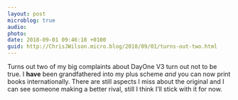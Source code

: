 ```yaml
---
layout: post
microblog: true
audio: 
photo: 
date: 2018-09-01 09:46:18 +0100
guid: http://ChrisJWilson.micro.blog/2018/09/01/turns-out-two.html
---
```

Turns out two of my big complaints about DayOne V3 turn out not to be true. I **have** been grandfathered into my plus scheme _and_ you can now print books internationally. There are still aspects I miss about the original and I can see someone making a better rival, still I think I’ll stick with it for now. 
